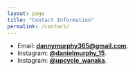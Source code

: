 ```yaml
---
layout: page
title: "Contact Information"
permalink: /contact/
---
```


* Email: **[dannymurphy365@gmail.com](mailto:dannymurphy365@gmail.com)**.
* Instagram: **[@danielmurphy_15](https://www.instagram.com/danielmurphy_15/)**.
* Instagram: **[@upcycle_wanaka](https://www.instagram.com/upcycle_wanaka/)**.
